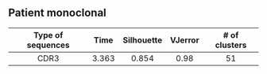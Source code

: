 ## Patient monoclonal
| Type of sequences | Time | Silhouette | VJerror | # of clusters | 
 | :----------------: | :-----------------: | :----------: | :-------: | :---------------------------: |
| CDR3 | 3.363 |  0.854 |  0.98 | 51 |
